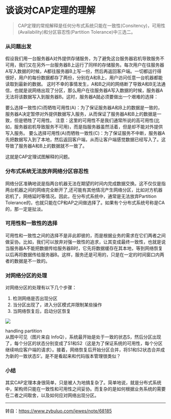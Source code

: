 # 谈谈对CAP定理的理解 

<!-- toc -->

> CAP定理的常规解释是任何分布式系统只能在一致性(Consitency)，可用性(Availability)和分区容忍性(Partition Tolerance)中三选二。

### 从问题出发

假设我们用一台服务器A对外提供存储服务，为了避免这台服务器宕机导致服务不可用，我们又在另外一台服务器B上运行了同样的存储服务。每次用户在往服务器A写入数据的时候，A都往服务器B上写一份，然后再返回客户端。一切都运行得很好，用户的每份数据都存了两份，分别在A和B上，用户访问任意一台机器都能读取到最新的数据。 
这时不幸的事情发生，A和B之间的网络断了导致A和B无法通信，也就是说网络出现了分区，那么用户在往服务器A写入数据的时候，服务器A无法将该数据写入到服务器B。这时，服务器A就必须要做出一个艰难的选择：

要么选择一致性(C)而牺牲可用性(A)：为了保证服务器A和B上的数据是一致的，服务器A决定暂停对外提供数据写入服务，从而保证了服务器A和B上的数据是一致，但是牺牲了可用性。 
注意：这里的可用性不是我们通常所说的高可用性(比如，服务器宕机导致服务不可用)，而是指服务器虽然活着，但是却不能对外提供写入服务。
要么选择可用性(A)而牺牲一致性(C)：为了保证服务不中断，服务器A先把数据写入到了本地，然后返回客户端，从而让客户端感觉数据已经写入了。这导致了服务器A和B上的数据就不一致了。

这就是CAP定理试图解释的问题。

### 分布式系统无法放弃网络分区容忍性

网络分区准确地说是指两台机器无法在期望的时间内完成数据交换。这不仅仅是指两台机器之间的网络完全断开了,还可能有其他情况产生网络分区，比如对方机器宕机了，网络延时等情况。因此，在分布式系统中，通常是无法放弃Partition Tolerance的，也就只能在CP和AP之间做选择了。如果有个分布式系统号称是CA的，那一定是扯淡。

### 可用性和一致性的选择

可用性和一致性之间的选择不是非此即彼的，而是根据业务的需求在它们两者之间做妥协。比如，我们可以放弃对强一致性的追求，让其变成最终一致性，也就是说当服务器A不能把数据传给服务器B时，它先将数据缓存在其本地，等到网络恢复以后再将数据传给服务器B。这样，服务还是可用的，只是在一定的时间窗口内两者的数据是不一致的。

### 对网络分区的处理

对网络分区的处理有以下几个步骤： 
1. 检测网络是否出现分区 
2. 当分区出现了，进入分区模式并限制某些操作 
3. 当网络恢复后，启动分区恢复

![](http://img.blog.csdn.net/20150204210351110)

handling partition   
从图中可见（图片来自 InfoQ），系统最开始是处于一致的状态S，然后分区出现了，每个分区的状态分别变成了S1和S2（这是为了保证系统的可用性，每个分区继续响应客户端的请求）。接着，网络恢复后开始分区合并，将S1和S2状态合并成为新的一致状态S‘。是不是看起来和代码版本管理很类似？

### 小结

其实CAP定理本身很简单，只是被人为地搞复杂了。简单地说，就是分布式系统中，架构师只能在一致性和可用性之间妥协。而复杂的是如何根据业务系统的需要在二者之间取舍，以及如何应对网络出现分区。

---

转自：https://www.zybuluo.com/jewes/note/68185

